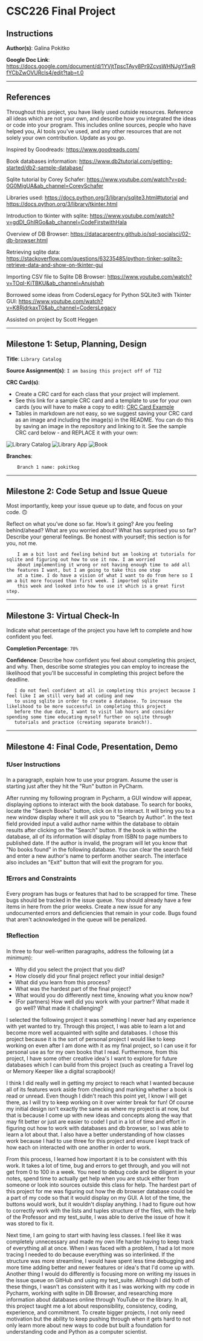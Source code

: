 # CSC226 Final Project

## Instructions

**Author(s)**: Galina Pokitko

**Google Doc Link**: https://docs.google.com/document/d/1YVjtTpscTAyy8Pr9ZcvsWHNJgY5wRfYCbZwOVURcls4/edit?tab=t.0

---

## References 
Throughout this project, you have likely used outside resources. Reference all ideas which are not your own, 
and describe how you integrated the ideas or code into your program. This includes online sources, people who have 
helped you, AI tools you've used, and any other resources that are not solely your own contribution. Update as you go.

Inspired by Goodreads: https://www.goodreads.com/

Book databases information: https://www.db2tutorial.com/getting-started/db2-sample-database/

Sqlite tutorial by Corey Schafer: https://www.youtube.com/watch?v=pd-0G0MigUA&ab_channel=CoreySchafer

Libraries used: https://docs.python.org/3/library/sqlite3.html#tutorial and https://docs.python.org/3/library/tkinter.html

Introduction to tkinter with sqlite: https://www.youtube.com/watch?v=gdDI_GhIRGo&ab_channel=CodeFirstwithHala

Overview of DB Browser: https://datacarpentry.github.io/sql-socialsci/02-db-browser.html

Retrieving sqlite data: https://stackoverflow.com/questions/63235485/python-tinker-sqlite3-retrieve-data-and-show-on-tkinter-gui

Importing CSV file to Sqlite DB Browser: https://www.youtube.com/watch?v=TOqI-KiTBKU&ab_channel=Anujshah

Borrowed some ideas from CodersLegacy for Python SQLite3 with Tkinter GUI: https://www.youtube.com/watch?v=K8RjdrkaxT0&ab_channel=CodersLegacy

Assisted on project by Scott Heggen

---

## Milestone 1: Setup, Planning, Design

️**Title**: `Library Catalog`

️**Source Assignment(s)**: `I am basing this project off of T12`

️**CRC Card(s)**:
  - Create a CRC card for each class that your project will implement.
  - See this link for a sample CRC card and a template to use for your own cards (you will have to make a copy to edit):
    [CRC Card Example](https://docs.google.com/document/d/1JE_3Qmytk_JGztRqkPXWACJwciPH61VCx3idIlBCVFY/edit?usp=sharing)
  - Tables in markdown are not easy, so we suggest saving your CRC card as an image and including the image(s) in the 
    README. You can do this by saving an image in the repository and linking to it. See the sample CRC card below - 
    and REPLACE it with your own:
  
![Library Catalog](LibraryCatalog_CRC_Card-c.png "LibraryCatalog")
![Library App](LibraryApp_CRC_Card-a.png "LibraryApp")
![Book](Book_CRC_Card-b.png "Book")



**Branches**: 

```
    Branch 1 name: pokitkog
```
---

## Milestone 2: Code Setup and Issue Queue

Most importantly, keep your issue queue up to date, and focus on your code. 🙃

Reflect on what you’ve done so far. How’s it going? Are you feeling behind/ahead? What are you worried about? 
What has surprised you so far? Describe your general feelings. Be honest with yourself; this section is for you, not me.

```
    I am a bit lost and feeling behind but am looking at tutorials for sqlite and figuring out how to use it now. I am worried
    about implementing it wrong or not having enough time to add all the features I want, but I am going to take this one step
    at a time. I do have a vision of what I want to do from here so I am a bit more focused than first week. I imported sqlite
    this week and looked into how to use it which is a great first step.
```

---

## Milestone 3: Virtual Check-In

Indicate what percentage of the project you have left to complete and how confident you feel. 

**Completion Percentage**: `70%`

**Confidence**: Describe how confident you feel about completing this project, and why. Then, describe some 
  strategies you can employ to increase the likelihood that you'll be successful in completing this project 
  before the deadline.

```
   I do not feel confident at all in completing this project because I feel like I am still very bad at coding and new
   to using sqlite in order to create a database. To increase the likelihood to be more successful in completing this project
   before the due date, I want to visit lab hours and consider spending some time educating myself further on sqlite through
   tutorials and practice (creating separate branch!).
```

---

## Milestone 4: Final Code, Presentation, Demo

### ❗User Instructions
In a paragraph, explain how to use your program. Assume the user is starting just after they hit the "Run" button 
in PyCharm. 

After running my following program in Pycharm, a GUI window will appear, displaying options to interact with the book
database. To search for books, locate the "Search Books" button, click on it to interact. It will bring you to a new 
window display where it will ask you to "Search by Author". In the text field provided input a valid author name within
the database to obtain results after clicking on the "Search" button. If the book is within the database, all of its
information will display from ISBN to page numbers to published date. If the author is invalid, the program will let you
know that "No books found" in the following database. You can clear the search field and enter a new author's name to
perform another search. The interface also includes an "Exit" button that will exit the program for you.

### ❗Errors and Constraints
Every program has bugs or features that had to be scrapped for time. These bugs should be tracked in the issue queue. 
You should already have a few items in here from the prior weeks. Create a new issue for any undocumented errors and 
deficiencies that remain in your code. Bugs found that aren't acknowledged in the queue will be penalized.

### ❗Reflection
In three to four well-written paragraphs, address the following (at a minimum):
- Why did you select the project that you did?
- How closely did your final project reflect your initial design?
- What did you learn from this process?
- What was the hardest part of the final project?
- What would you do differently next time, knowing what you know now?
- (For partners) How well did you work with your partner? What made it go well? What made it challenging?

I selected the following project it was something I never had any experience with yet wanted to try. Through this project,
I was able to learn a lot and become more well acquainted with sqlite and databases. I chose this project because it is the 
sort of personal project I would like to keep working on even after I am done with it as my final project, so I can use it 
for personal use as for my own books that I read. Furthermore, from this project, I have some other creative idea's I want
to explore for future databases which I can build from this project (such as creating a Travel log or Memory Keeper like a 
digital scrapbook)!

I think I did really well in getting my project to reach what I wanted because all of its features work aside from checking and 
marking whether a book is read or unread. Even though I didn't reach this point yet, I know I will get there, as I will try to
keep working on it over winter break for fun! Of course my initial design isn't exactly the same as where my project is at now, but
that is because I come up with new ideas and concepts along the way that may fit better or just are easier to code! I put in a lot
of time and effort in figuring out how to work with databases and db browser, so I was able to learn a lot about that. I also have
a better understanding of how classes work because I had to use three for this project and ensure I kept track of how each on
interacted with one another in order to work. 

From this process, I learned how important it is to be consistent with this work. It takes a lot of time, bug and errors to get through,
and you will not get from 0 to 100 in a week. You need to debug code and be diligent in your notes, spend time to actually get help when
you are stuck either from someone or look into sources outside this class for help. The hardest part of this project for me was figuring
out how the db browser database could be a part of my code so that it would display on my GUI. A lot of the time, the buttons would work,
but it wouldn't display anything. I had to figure out how to correctly work with the lists and tuples structure of the files, with the help
of the Professor and my test_suite, I was able to derive the issue of how it was stored to fix it. 

Next time, I am going to start with having less classes. I feel like it was completely unnecessary and made my own life harder having to keep
track of everything all at once. When I was faced with a problem, I had a lot more tracing I needed to do because everything was so interlinked.
If the structure was more streamline, I would have spent less time debugging and more time adding better and newer features or idea's that I'd
come up with. Another thing I would do differently is focusing more on writing my issues in the issue queue on GitHub and using my test_suite. 
Although I did both of these things, I wasn't as consistent with it as I was working with my code in Pycharm, working with sqlite in DB Browser,
and researching more information about databases online through YouTube or the library. In all, this project taught me a lot about responsibility,
consistency, coding, experience, and commitment. To create bigger projects, I not only need motivation but the ability to keep pushing through
when it gets hard to not only learn more about new ways to code but built a foundation for understanding code and Python as a computer scientist.